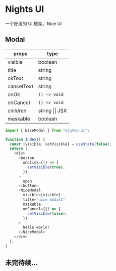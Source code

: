 # Nights UI

一个好用的 UI 框架。Nice UI

## Modal

<!-- | --- | --- | -->

| props      | type            |
| ---------- | --------------- |
| visible    | boolean         |
| title      | string          |
| okText     | string          |
| cancelText | string          |
| onOk       | `() => void`    |
| onCancel   | `() => void`    |
| children   | string \|\| JSX |
| maskable   | boolean         |

```js
import { NiceModal } from "nights-ui";

function Index() {
  const [visible, setVisible] = useState(false);
  return (
    <div>
      <button
        onClick={() => {
          setVisible(true);
        }}
      >
        open
      </button>
      <NiceModal
        visible={visible}
        title="nice modal1"
        maskable
        onCancel={() => {
          setVisible(false);
        }}
      >
        hello world!
      </NiceModal>
    </div>
  );
}
```

## 未完待续...
